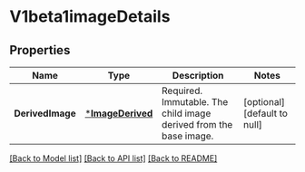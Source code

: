 # V1beta1imageDetails

## Properties
Name | Type | Description | Notes
------------ | ------------- | ------------- | -------------
**DerivedImage** | [***ImageDerived**](imageDerived.md) | Required. Immutable. The child image derived from the base image. | [optional] [default to null]

[[Back to Model list]](../README.md#documentation-for-models) [[Back to API list]](../README.md#documentation-for-api-endpoints) [[Back to README]](../README.md)


